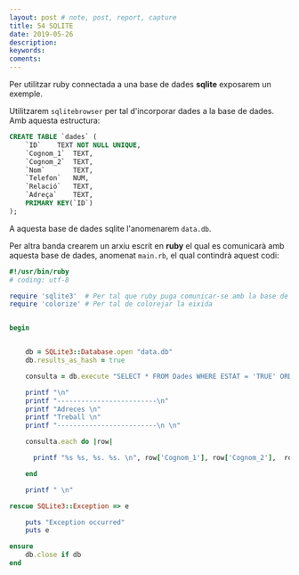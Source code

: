 ```yaml
---
layout: post # note, post, report, capture
title: 54 SQLITE
date: 2019-05-26
description: 
keywords: 
coments: 
---
```


Per utilitzar ruby connectada a una base de dades **sqlite** exposarem un exemple.

Utilitzarem `sqlitebrowser` per tal d'incorporar dades a la base de dades. Amb aquesta estructura:

```sql
CREATE TABLE `dades` (
	`ID`	TEXT NOT NULL UNIQUE,
	`Cognom_1`	TEXT,
	`Cognom_2`	TEXT,
	`Nom`		TEXT,
	`Telefon`	NUM,
	`Relació`	TEXT,
	`Adreça`	TEXT,
	PRIMARY KEY(`ID`)
);
```

A aquesta base de dades sqlite l'anomenarem `data.db`.

Per altra banda crearem un arxiu escrit en **ruby** el qual es comunicarà amb aquesta base de dades, anomenat `main.rb`, el qual contindrà aquest codi:

```ruby
#!/usr/bin/ruby
# coding: utf-8

require 'sqlite3'  # Per tal que ruby puga comunicar-se amb la base de dades
require 'colorize' # Per tal de colorejar la eixida


begin


    db = SQLite3::Database.open "data.db"
    db.results_as_hash = true

    consulta = db.execute "SELECT * FROM Dades WHERE ESTAT = 'TRUE' ORDER BY COGNOM_1 AND TREBALL DESC"

    printf "\n"
    printf "-------------------------\n"
    printf "Adreces \n"
    printf "Treball \n"
    printf "-------------------------\n \n"

    consulta.each do |row|

      printf "%s %s, %s. %s. \n", row['Cognom_1'], row['Cognom_2'],  row['Nom'].colorize(:blue), row['Telefon'].colorize*(:red)

    end

    printf " \n"

rescue SQLite3::Exception => e

    puts "Exception occurred"
    puts e

ensure
    db.close if db
end

```
